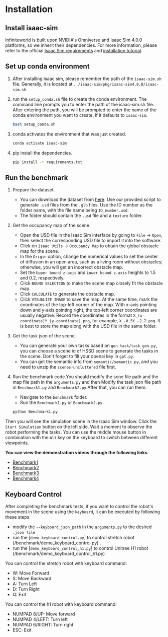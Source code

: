 # Installation
## Install isaac-sim
Infiniteworld is built upon NVIDIA's Omniverse and Isaac Sim 4.0.0 platforms, so we inherit their dependencies. For more information, please refer to the official [Isaac Sim requirements](https://docs.omniverse.nvidia.com/isaacsim/latest/installation/requirements.html#system-requirements) and [installation tutorial](https://docs.omniverse.nvidia.com/isaacsim/latest/installation/install_workstation.html).


## Set up conda environment
1. After installing isaac sim, please remember the path of the `isaac-sim.sh` file. Generally, it is located at `../isaac-sim/pkg/isaac-sim4.0.0/isaac-sim.sh`.

2. run the `setup_conda.sh` file to create the conda environment. The command line prompts you to enter the path of the isaac-sim.sh file. After entering the path, you will be prompted to enter the name of the conda environment you want to create. If it defaults to `isaac-sim`.
    ```bash
    bash setup_conda.sh
    ```

3. conda activates the environment that was just created.
    ```bash
    conda activate isaac-sim
    ```

4. pip install the dependencies.
    ```bash
    pip install -r requirements.txt
    ```
## Run the benchmark
1. Prepare the dataset.
    - You can download the dataset from [here](https://huggingface.co/datasets/hssd/hssd-scenes/tree/main/scenes). Use our provided script to generate `.usd` files from the `.glb` files. Use the ID number as the folder name, with the file name being `ID_number.usd`. 
    - The folder should contain the `.usd` file and a `texture` folder.



2. Get the occupancy map of the scene.
    - Open the USD file in the Isaac Sim interface by going to `File` -> `Open`, then select the corresponding USD file to import it into the software.
   - Click on `Isaac Utils` -> `Occupancy Map` to obtain the global obstacle map for the scene.
   - In the `Origin` option, change the numerical values to set the center of diffusion in an open area, such as a living room without obstacles; otherwise, you will get an incorrect obstacle map.
   - Set the `Upper bound z-axis` and `Lower bound z-axis` heights to 1.5 and 0.2, respectively.
   - Click `BOUND SELECTION` to make the scene map closely fit the obstacle map.
   - Click `CALCULATE` to generate the obstacle map.
   - Click `VISUALIZE IMAGE` to save the map. At the same time, mark the coordinates of the top-left corner of the map. With x-axis pointing down and y-axis pointing right, the top-left corner coordinates are usually negative. Record the coordinates in the format `X_(x-coordinate)Y_(y-coordinate).png`, for example, `X_-0.5Y_-2.7.png`. It is best to store the map along with the USD file in the same folder.



3. Get the task json of the scene.
    - You can generate your own tasks based on `gen task/task_gen.py`, you can choose a scene id of HSSD scene to generate the tasks in the scene. Don't forget to fill your openai key in `gpt.py`.
    - You can get the semantic info from `semantic/semantic.py`, and you need to unzip the `scenes-uncluttered` file first.

4. Run the benchmark code.You should modify the scne file path and the map file path in the `arguments.py` and then  Modify the task json file path in `Benchmark1.py` and `Benchmark2.py`.After that, you can run them.
    - Navigate to the `benchmark` folder.
    - Run the `Benchmark1.py` or `Benchmark2.py`.
     ```bash
     python Benchmark1.py
     ```

Then you will see the simulation scene in the Isaac Sim window. Click the `Start Simulation` button on the left side. Wait a moment to observe the robot performing the tasks. You can use the middle mouse button in combination with the `Alt` key on the keyboard to switch between different viewpoints.

**You can view the demonstration videos through the following links.**


- [Benchmark1](https://www.bilibili.com/video/BV199rVYBEnf?t=4.9)
- [Benchmark2](https://www.bilibili.com/video/BV1RXrVYuE8d?t=3.5)
- [Benchmark3](https://www.bilibili.com/video/BV1FTNCedExu?t=21.5)
- [Benchmark4](https://www.bilibili.com/video/BV1KbPdeKE1K?t=0.9)


## Keyboard Control

After completing the benchmark tests, if you want to control the robot's movement in the scene using the `keyboard`, it can be executed by following these steps:

- modify the `--keyboard_json_path` in the [`arguments.py`](/benchmark/arguments.py) to the desired `.json file`
- run the [`demo_keyboard_control.py`] to control stretch robot (/benchmark/demo_keyboard_control.py) .
- run the [`demo_keyboard_control_h1.py`] to control Unitree H1 robot (/benchmark/demo_keyboard_control_h1.py) 
  

You can control the stretch robot with keyboard command:

- W: Move Forward
- S: Move Backward
- A: Turn Left
- D: Turn Right
- Q: Exit

You can control the h1 robot with keyboard command:

- NUMPAD 8/UP: Move forward
- NUMPAD 4/LEFT: Turn left
- NUMPAD 6/RIGHT: Turn right
- ESC: Exit